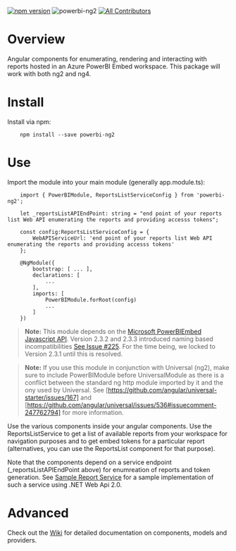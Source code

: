 [![npm version](https://badge.fury.io/js/powerbi-ng2.svg)](https://www.npmjs.com/package/powerbi-ng2) ![powerbi-ng2](https://img.shields.io/npm/dm/powerbi-ng2.svg) [![All Contributors](https://img.shields.io/badge/all_contributors-3-green.svg?style=flat-square)](#contributors)

# Overview
Angular components for enumerating, rendering and interacting with reports hosted in an Azure PowerBI Embed workspace. This package will work with both ng2 and ng4.

# Install
Install via npm:

```
    npm install --save powerbi-ng2
```

# Use
Import the module into your main module (generally app.module.ts):

```
    import { PowerBIModule, ReportsListServiceConfig } from 'powerbi-ng2';

    let _reportsListAPIEndPoint: string = "end point of your reports list Web API enumerating the reports and providing accesss tokens";

    const config:ReportsListServiceConfig = {
        WebAPIServiceUrl: 'end point of your reports list Web API enumerating the reports and providing accesss tokens'
    };

    @NgModule({
        bootstrap: [ ... ],
        declarations: [
            ...
        ],
        imports: [
            PowerBIModule.forRoot(config)
            ...
        ]
    })
```
> <b>Note:</b> This module depends on the [Microsoft PowerBIEmbed Javascript API](https://github.com/Microsoft/PowerBI-JavaScript). Version 2.3.2 and 2.3.3 introduced naming based incompatibilities [See Issue #225](https://github.com/Microsoft/PowerBI-JavaScript/issues/225). For the time being, we locked to Version 2.3.1 until this is resolved. 

> <b>Note:</b> If you use this module in conjunction with Universal (ng2), make sure to include PowerBIModule before UniversalModule as there is a conflict between the standard ng http module imported by it and the ony used by Universal. See [https://github.com/angular/universal-starter/issues/167] and [https://github.com/angular/universal/issues/536#issuecomment-247762794] for more information.

Use the various components inside your angular components. Use the ReportsListService to get a list of available reports from your workspace for navigation purposes and to get embed tokens for a particular report (alternatives, you can use the ReportsList component for that purpose).

Note that the components depend on a service endpoint (_reportsListAPIEndPoint above) for enumreation of reports and token generation. See [Sample Report Service](samples/ReportingApi) for a sample implementation of such a service using .NET Web Api 2.0. 

# Advanced
Check out the [Wiki](../../wiki) for detailed documentation on components, models and providers.
